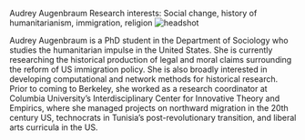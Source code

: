 Audrey Augenbraum
Research interests: Social change, history of humanitarianism, immigration, religion
![headshot](https://audreyaugenbraum.github.com/web_headshot.png)

Audrey Augenbraum is a PhD student in the Department of Sociology who studies the humanitarian impulse in the United States. She is currently researching the historical production of legal and moral claims surrounding the reform of US immigration policy. She is also broadly interested in developing computational and network methods for historical research. Prior to coming to Berkeley, she worked as a research coordinator at Columbia University’s Interdisciplinary Center for Innovative Theory and Empirics, where she managed projects on northward migration in the 20th century US, technocrats in Tunisia’s post-revolutionary transition, and liberal arts curricula in the US.
